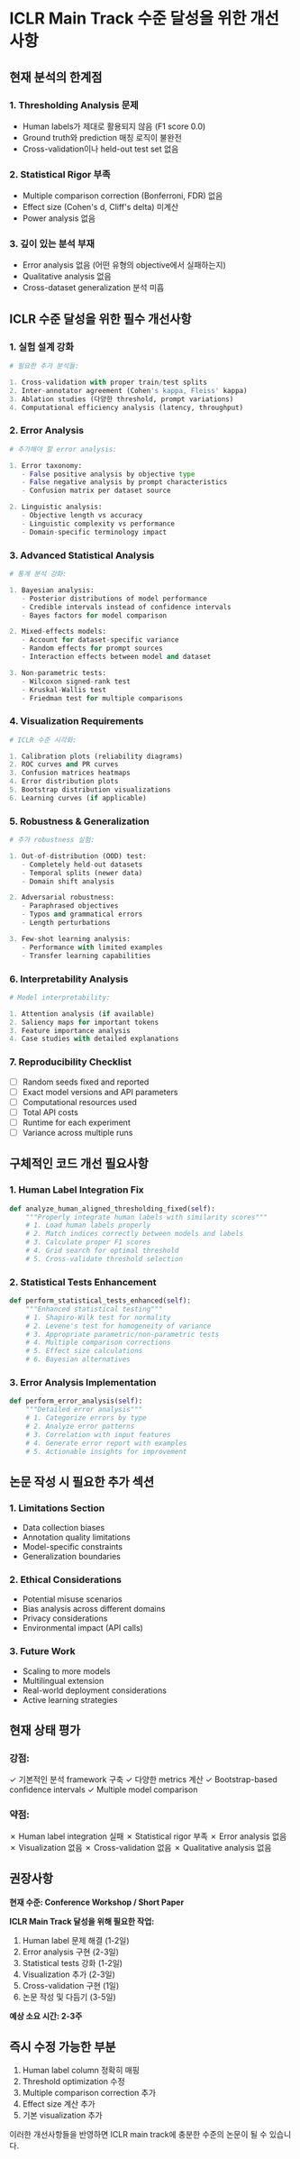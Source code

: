 # ICLR Main Track 수준 달성을 위한 개선 사항

## 현재 분석의 한계점

### 1. **Thresholding Analysis 문제**
- Human labels가 제대로 활용되지 않음 (F1 score 0.0)
- Ground truth와 prediction 매칭 로직이 불완전
- Cross-validation이나 held-out test set 없음

### 2. **Statistical Rigor 부족**
- Multiple comparison correction (Bonferroni, FDR) 없음
- Effect size (Cohen's d, Cliff's delta) 미계산
- Power analysis 없음

### 3. **깊이 있는 분석 부재**
- Error analysis 없음 (어떤 유형의 objective에서 실패하는지)
- Qualitative analysis 없음
- Cross-dataset generalization 분석 미흡

## ICLR 수준 달성을 위한 필수 개선사항

### 1. **실험 설계 강화**
```python
# 필요한 추가 분석들:

1. Cross-validation with proper train/test splits
2. Inter-annotator agreement (Cohen's kappa, Fleiss' kappa)
3. Ablation studies (다양한 threshold, prompt variations)
4. Computational efficiency analysis (latency, throughput)
```

### 2. **Error Analysis**
```python
# 추가해야 할 error analysis:

1. Error taxonomy:
   - False positive analysis by objective type
   - False negative analysis by prompt characteristics
   - Confusion matrix per dataset source

2. Linguistic analysis:
   - Objective length vs accuracy
   - Linguistic complexity vs performance
   - Domain-specific terminology impact
```

### 3. **Advanced Statistical Analysis**
```python
# 통계 분석 강화:

1. Bayesian analysis:
   - Posterior distributions of model performance
   - Credible intervals instead of confidence intervals
   - Bayes factors for model comparison

2. Mixed-effects models:
   - Account for dataset-specific variance
   - Random effects for prompt sources
   - Interaction effects between model and dataset

3. Non-parametric tests:
   - Wilcoxon signed-rank test
   - Kruskal-Wallis test
   - Friedman test for multiple comparisons
```

### 4. **Visualization Requirements**
```python
# ICLR 수준 시각화:

1. Calibration plots (reliability diagrams)
2. ROC curves and PR curves
3. Confusion matrices heatmaps
4. Error distribution plots
5. Bootstrap distribution visualizations
6. Learning curves (if applicable)
```

### 5. **Robustness & Generalization**
```python
# 추가 robustness 실험:

1. Out-of-distribution (OOD) test:
   - Completely held-out datasets
   - Temporal splits (newer data)
   - Domain shift analysis

2. Adversarial robustness:
   - Paraphrased objectives
   - Typos and grammatical errors
   - Length perturbations

3. Few-shot learning analysis:
   - Performance with limited examples
   - Transfer learning capabilities
```

### 6. **Interpretability Analysis**
```python
# Model interpretability:

1. Attention analysis (if available)
2. Saliency maps for important tokens
3. Feature importance analysis
4. Case studies with detailed explanations
```

### 7. **Reproducibility Checklist**
- [ ] Random seeds fixed and reported
- [ ] Exact model versions and API parameters
- [ ] Computational resources used
- [ ] Total API costs
- [ ] Runtime for each experiment
- [ ] Variance across multiple runs

## 구체적인 코드 개선 필요사항

### 1. **Human Label Integration Fix**
```python
def analyze_human_aligned_thresholding_fixed(self):
    """Properly integrate human labels with similarity scores"""
    # 1. Load human labels properly
    # 2. Match indices correctly between models and labels
    # 3. Calculate proper F1 scores
    # 4. Grid search for optimal threshold
    # 5. Cross-validate threshold selection
```

### 2. **Statistical Tests Enhancement**
```python
def perform_statistical_tests_enhanced(self):
    """Enhanced statistical testing"""
    # 1. Shapiro-Wilk test for normality
    # 2. Levene's test for homogeneity of variance
    # 3. Appropriate parametric/non-parametric tests
    # 4. Multiple comparison corrections
    # 5. Effect size calculations
    # 6. Bayesian alternatives
```

### 3. **Error Analysis Implementation**
```python
def perform_error_analysis(self):
    """Detailed error analysis"""
    # 1. Categorize errors by type
    # 2. Analyze error patterns
    # 3. Correlation with input features
    # 4. Generate error report with examples
    # 5. Actionable insights for improvement
```

## 논문 작성 시 필요한 추가 섹션

### 1. **Limitations Section**
- Data collection biases
- Annotation quality limitations
- Model-specific constraints
- Generalization boundaries

### 2. **Ethical Considerations**
- Potential misuse scenarios
- Bias analysis across different domains
- Privacy considerations
- Environmental impact (API calls)

### 3. **Future Work**
- Scaling to more models
- Multilingual extension
- Real-world deployment considerations
- Active learning strategies

## 현재 상태 평가

### 강점:
✓ 기본적인 분석 framework 구축
✓ 다양한 metrics 계산
✓ Bootstrap-based confidence intervals
✓ Multiple model comparison

### 약점:
✗ Human label integration 실패
✗ Statistical rigor 부족
✗ Error analysis 없음
✗ Visualization 없음
✗ Cross-validation 없음
✗ Qualitative analysis 없음

## 권장사항

**현재 수준: Conference Workshop / Short Paper**

**ICLR Main Track 달성을 위해 필요한 작업:**
1. Human label 문제 해결 (1-2일)
2. Error analysis 구현 (2-3일)
3. Statistical tests 강화 (1-2일)
4. Visualization 추가 (2-3일)
5. Cross-validation 구현 (1일)
6. 논문 작성 및 다듬기 (3-5일)

**예상 소요 시간: 2-3주**

## 즉시 수정 가능한 부분

1. Human label column 정확히 매핑
2. Threshold optimization 수정
3. Multiple comparison correction 추가
4. Effect size 계산 추가
5. 기본 visualization 추가

이러한 개선사항들을 반영하면 ICLR main track에 충분한 수준의 논문이 될 수 있습니다.